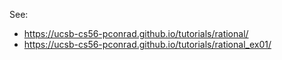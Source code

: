 See:

* https://ucsb-cs56-pconrad.github.io/tutorials/rational/
* https://ucsb-cs56-pconrad.github.io/tutorials/rational_ex01/